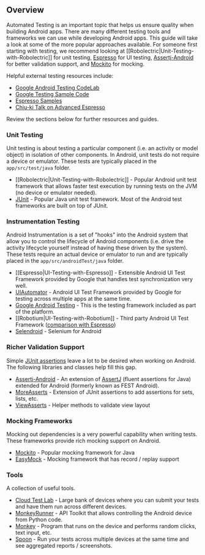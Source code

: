 ## Overview

Automated Testing is an important topic that helps us ensure quality when building Android apps. There are many different testing tools and frameworks we can use while developing Android apps. This guide will take a look at some of the more popular approaches available. For someone first starting with testing, we recommend looking at [[Robolectric|Unit-Testing-with-Robolectric]] for unit testing, [Espresso](https://google.github.io/android-testing-support-library/docs/espresso/index.html) for UI testing, [Assertj-Android](http://square.github.io/assertj-android/) for better validation support, and [Mockito](http://mockito.org/) for mocking.

Helpful external testing resources include:

 * [Google Android Testing CodeLab](https://codelabs.developers.google.com/codelabs/android-testing/index.html)
 * [Google Testing Sample Code](https://github.com/googlesamples/android-testing)
 * [Espresso Samples](https://github.com/chiuki/espresso-samples)
 * [Chiu-ki Talk on Advanced Espresso](https://realm.io/news/chiu-ki-chan-advanced-android-espresso-testing/)

Review the sections below for further resources and guides.

### Unit Testing

Unit testing is about testing a particular component (i.e. an activity or model object) in isolation of other components. In Android, unit tests do not require a device or emulator. These tests are typically placed in the `app/src/test/java` folder.

 * [[Robolectric|Unit-Testing-with-Robolectric]] - Popular Android unit test framework that allows faster test execution by running tests on the JVM (no device or emulator needed).
 * [JUnit](http://junit.org/) - Popular Java unit test framework. Most of the Android test frameworks are built on top of JUnit.

### Instrumentation Testing

Android Instrumentation is a set of "hooks" into the Android system that allow you to control the lifecycle of Android components (i.e. drive the activity lifecycle yourself instead of having these driven by the system). These tests require an actual device or emulator to run and are typically placed in the `app/src/androidTest/java` folder.
 
 * [[Espresso|UI-Testing-with-Espresso]] - Extensible Android UI Test Framework provided by Google that handles test synchronization very well.
 * [UIAutomator](https://developer.android.com/training/testing/ui-testing/uiautomator-testing.html) - Android UI Test Framework provided by Google for testing across multiple apps at the same time.
 * [Google Android Testing](http://developer.android.com/tools/testing/testing_android.html) - This is the testing framework included as part of the platform.
 * [[Robotium|UI-Testing-with-Robotium]] - Third party Android UI Test Framework ([comparison with Espresso](http://stackoverflow.com/a/20487527/5154829))
 * [Selendroid](http://selendroid.io/) - Selenium for Android

### Richer Validation Support

Simple [JUnit assertions](http://junit.org/apidocs/org/junit/Assert.html) leave a lot to be desired when working on Android. The following libraries and classes help fill this gap. 

 * [Assertj-Android](http://square.github.io/assertj-android/) - An extension of [AssertJ](http://joel-costigliola.github.io/assertj/) (fluent assertions for Java) extended for Android (formerly known as FEST Android).
 * [MoreAsserts](http://developer.android.com/reference/android/test/MoreAsserts.html) - Extension of JUnit assertions to add assertions for sets, lists, etc.
 * [ViewAsserts](http://developer.android.com/reference/android/test/ViewAsserts.html) - Helper methods to validate view layout

### Mocking Frameworks

Mocking out dependencies is a very powerful capability when writing tests. These frameworks provide rich mocking support on Android.

 * [Mockito](http://mockito.org/) - Popular mocking framework for Java
 * [EasyMock](http://easymock.org/) - Mocking framework that has record / replay support 

### Tools

A collection of useful tools.

 * [Cloud Test Lab](https://developers.google.com/cloud-test-lab/?hl=en) - Large bank of devices where you can submit your tests and have them run across different devices.
 * [MonkeyRunner](http://developer.android.com/tools/help/monkeyrunner_concepts.html) - API Toolkit that allows controlling the Android device from Python code.
 * [Monkey](http://developer.android.com/tools/help/monkey.html) - Program that runs on the device and performs random clicks, text input, etc.
 * [Spoon](http://square.github.io/spoon/) - Run your tests across multiple devices at the same time and see aggregated reports / screenshots.
